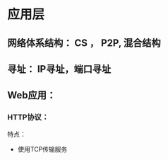 # 应用层

## 网络体系结构： **CS** ， **P2P**, **混合结构**

## 寻址： IP寻址，端口寻址

## Web应用： 

### HTTP协议：
特点： 
- 使用TCP传输服务 
    